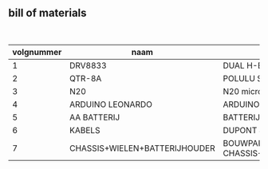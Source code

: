 ## bill of materials
<br />

|volgnummer|naam|omschrijving|nieuw/recup|kostprijs/stuk|aantal|subtotaal|
|----------|----|------------|-----------|---------|------|---------|
|         1|   DRV8833 | DUAL H-BRUG 6X            | NIEUW      |        1,18     |  6   |     7,09
|         2|   QTR-8A | POLULU SENSOR ARRAY           | NIEUW      |       12,00    |  1  |     12,00
|         3|   N20 | N20 micro metal gear motors 50:1        | NIEUW      |       7,08   |  2  |     14,16
|         4|   ARDUINO LEONARDO | ARDUINO LEONARDO | RECUP    |     0 |  1  |     0 
|         5|   AA BATTERIJ | BATTERIJEN | RECUP      |      0   |  4 |    0
|         6|   KABELS| DUPONT JUMPER KABELS  | RECUP     |     0   |  30+ |     0
|         7|   CHASSIS+WIELEN+BATTERIJHOUDER| BOUWPAKKET CHASSIS+WIELEN+BATTERIJHOUDER| NIEUW    |    14,04 |  1 |    14,04

